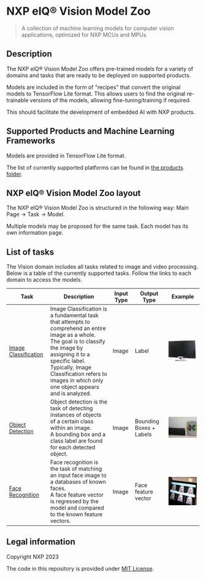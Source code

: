 # NXP eIQ® Vision Model Zoo

> A collection of machine learning models for computer vision applications, optimized for NXP MCUs and MPUs.

## Description 

The NXP eIQ® Vision Model Zoo offers pre-trained models for a variety of domains and tasks that are ready to be deployed on supported products.

Models are included in the form of "recipes" that convert the original models to TensorFlow Lite format.
This allows users to find the original re-trainable versions of the models, allowing fine-tuning/training if required.

This should facilitate the development of embedded AI with NXP products.

## Supported Products and Machine Learning Frameworks

Models are provided in TensorFlow Lite format.

The list of currently supported platforms can be found in [the products folder](./products/).

## NXP eIQ® Vision Model Zoo layout

The NXP eIQ® Vision Model Zoo is structured in the following way: Main Page -> Task -> Model. 

Multiple models may be proposed for the same task. Each model has its own information page.


## List of tasks

The Vision domain includes all tasks related to image and video processing. Below is a table of the currently supported tasks.
Follow the links to each domain to access the models.

Task | Description | Input Type | Output Type | Example
---  | ---         | ---        | ---         | ---
[Image Classification](./tasks/classification/) | Image Classification is a fundamental task that attempts to comprehend an entire image as a whole. <br> The goal is to classify the image by assigning it to a specific label. <br> Typically, Image Classification refers to images in which only one object appears and is analyzed. | Image | Label |  <img src="./tasks/classification/classification_demo.webp"  width="200">
[Object Detection](./tasks/object-detection/) | Object detection is the task of detecting instances of objects of a certain class within an image. <br> A bounding box and a class label are found for each detected object.  | Image | Bounding Boxes + Labels | <img src="./tasks/object-detection/detection_demo.webp"  width="200">
[Face Recognition](./tasks/face-recognition/) | Face recognition is the task of matching an input face image to a databases of known faces. <br> A face feature vector is regressed by the model and compared to the known feature vectors. | Image | Face feature vector | <img src="./tasks/face-recognition/face_demo.webp"  width="200">


## Legal information

Copyright NXP 2023

The code in this repository is provided under [MIT License](https://choosealicense.com/licenses/mit/).